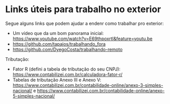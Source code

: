# Links úteis para trabalho no exterior

Segue alguns links que podem ajudar a endenr como trabalhar pro exterior:

- Um vídeo que da um bom panorama inicial: https://www.youtube.com/watch?v=E69thpoxrtI&feature=youtu.be
- https://github.com/tapajos/trabalhando_fora
- https://github.com/DyegoCosta/trabalhando-remoto

Tributação:

- Fator R (defini a tabela de tributação do seu CNPJ): https://www.contabilizei.com.br/calculadora-fator-r/
- Tabelas de tributação Anexo III e Anexo V: https://www.contabilizei.com.br/contabilidade-online/anexo-3-simples-nacional/ e https://www.contabilizei.com.br/contabilidade-online/anexo-5-simples-nacional/

